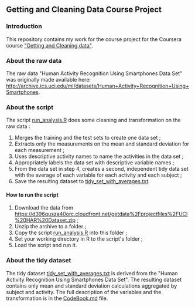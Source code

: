 ## Getting and Cleaning Data Course Project

### Introduction
This repository contains my work for the course project for the Coursera course ["Getting and Cleaning data"](https://class.coursera.org/getdata-008/).

### About the raw data
The raw data "Human Activity Recognition Using Smartphones Data Set" was originally made available here: http://archive.ics.uci.edu/ml/datasets/Human+Activity+Recognition+Using+Smartphones.

### About the script
The script [run_analysis.R](https://github.com/fgtech/coursera-getdata/blob/master/run_analysis.R) does some cleaning and transformation on the raw data :
  1. Merges the training and the test sets to create one data set ;
  2. Extracts only the measurements on the mean and standard deviation for each measurement ; 
  3. Uses descriptive activity names to name the activities in the data set ;
  4. Appropriately labels the data set with descriptive variable names ;
  5. From the data set in step 4, creates a second, independent tidy data set with the average of each variable for each activity and each subject ;
  6. Save the resulting dataset to [tidy_set_with_averages.txt](https://github.com/fgtech/coursera-getdata/blob/master/tidy_set_with_averages.txt).

#### How to run the script
  1. Download the data from https://d396qusza40orc.cloudfront.net/getdata%2Fprojectfiles%2FUCI%20HAR%20Dataset.zip ;
  2. Unzip the archive to a folder ;
  3. Copy the script [run_analysis.R](https://github.com/fgtech/coursera-getdata/blob/master/run_analysis.R) into this folder ;
  4. Set your working directory in R to the script's folder ;
  5. Load the script and run it.

### About the tidy dataset
The tidy dataset [tidy_set_with_averages.txt](https://github.com/fgtech/coursera-getdata/blob/master/tidy_set_with_averages.txt) is derived from the "Human Activity Recognition Using Smartphones Data Set". The resulting dataset contains only mean and standard deviation calculations aggregated by subject and activity. The full description of the variables and the transformation is in the [CodeBook.md](https://github.com/fgtech/coursera-getdata/blob/master/CodeBook.md) file.
